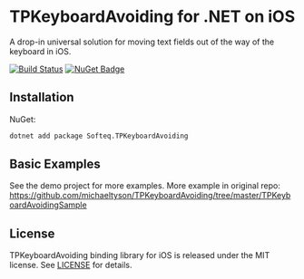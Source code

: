 # TPKeyboardAvoiding for .NET on iOS

A drop-in universal solution for moving text fields out of the way of the keyboard in iOS.

[![Build Status](https://dev.azure.com/SofteqDevelopment/Xamarin.Binding.Libraries/_apis/build/status/TPKeyboardAvoiding%20iOS%20Library/TPKeyboardAvoiding-dev?branchName=main)](https://dev.azure.com/SofteqDevelopment/Xamarin.Binding.Libraries/_build/latest?definitionId=407&branchName=main)
[![NuGet Badge](https://buildstats.info/nuget/Softeq.TPKeyboardAvoiding)](https://www.nuget.org/packages/Softeq.TPKeyboardAvoiding/)

## Installation

NuGet:

```sh
dotnet add package Softeq.TPKeyboardAvoiding
```

## Basic Examples

See the demo project for more examples. More example in original repo: https://github.com/michaeltyson/TPKeyboardAvoiding/tree/master/TPKeyboardAvoidingSample

## License

TPKeyboardAvoiding binding library for iOS is released under the MIT license. See [LICENSE](LICENSE) for details.

